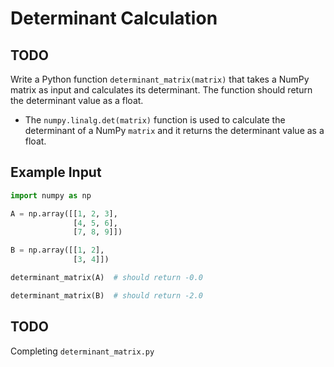 # Determinant Calculation

## TODO

Write a Python function `determinant_matrix(matrix)` that takes a NumPy matrix as input and calculates its determinant. The function should return the determinant value as a float.

- The `numpy.linalg.det(matrix)` function is used to calculate the determinant of a NumPy `matrix` and it returns the determinant value as a float.

## Example Input

```python
import numpy as np

A = np.array([[1, 2, 3],
              [4, 5, 6],
              [7, 8, 9]])

B = np.array([[1, 2],
              [3, 4]])

determinant_matrix(A)  # should return -0.0

determinant_matrix(B)  # should return -2.0
```

## TODO

Completing `determinant_matrix.py`
